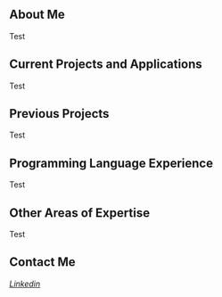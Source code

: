 ## About Me

Test

## Current Projects and Applications

Test

## Previous Projects

Test

## Programming Language Experience

Test

## Other Areas of Expertise

Test

## Contact Me

[*Linkedin*](https://www.linkedin.com/in/franco-maxey/)
